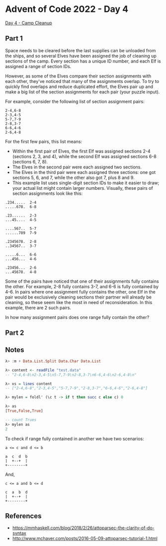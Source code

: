 # Advent of Code 2022 - Day 4

[Day 4 - Camp Cleanup](https://adventofcode.com/2022/day/n)

## Part 1

Space needs to be cleared before the last supplies can be unloaded from the
ships, and so several Elves have been assigned the job of cleaning up sections
of the camp. Every section has a unique ID number, and each Elf is assigned a
range of section IDs.

However, as some of the Elves compare their section assignments with each other,
they've noticed that many of the assignments overlap. To try to quickly find
overlaps and reduce duplicated effort, the Elves pair up and make a big list of
the section assignments for each pair (your puzzle input).

For example, consider the following list of section assignment pairs:

```text
2-4,6-8
2-3,4-5
5-7,7-9
2-8,3-7
6-6,4-6
2-6,4-8
```

For the first few pairs, this list means:

- Within the first pair of Elves, the first Elf was assigned sections 2-4
  (sections 2, 3, and 4), while the second Elf was assigned sections 6-8
  (sections 6, 7, 8).
- The Elves in the second pair were each assigned two sections.
- The Elves in the third pair were each assigned three sections: one got
  sections 5, 6, and 7, while the other also got 7, plus 8 and 9.
- This example list uses single-digit section IDs to make it easier to draw;
  your actual list might contain larger numbers. Visually, these pairs of
  section assignments look like this:

```text
.234.....  2-4
.....678.  6-8

.23......  2-3
...45....  4-5

....567..  5-7
......789  7-9

.2345678.  2-8
..34567..  3-7

.....6...  6-6
...456...  4-6

.23456...  2-6
...45678.  4-8
```

Some of the pairs have noticed that one of their assignments fully contains the
other. For example, 2-8 fully contains 3-7, and 6-6 is fully contained by 4-6.
In pairs where one assignment fully contains the other, one Elf in the pair
would be exclusively cleaning sections their partner will already be cleaning,
so these seem like the most in need of reconsideration. In this example, there
are 2 such pairs.

In how many assignment pairs does one range fully contain the other?

## Part 2

## Notes

```haskell
λ> :m + Data.List.Split Data.Char Data.List

λ> content <- readFile "test.data"
-- "2-4,6-8\n2-3,4-5\n5-7,7-9\n2-8,3-7\n6-6,4-6\n2-6,4-8\n"

λ> xs = lines content
-- ["2-4,6-8","2-3,4-5","5-7,7-9","2-8,3-7","6-6,4-6","2-6,4-8"]

λ> mylen = foldl' (\c t -> if t then succ c else c) 0

λ> as
[True,False,True]

-- count Trues
λ> mylen as
2
```

To check if range fully contained in another we have two scenarios:

```text
a <= c and d <= b

a  c  d  b
|  +--+  |
+--------+
```

And,

```text
c <= a and b <= d

c  a  b  d
|  +--+  |
+--------+
```

## References

* https://mmhaskell.com/blog/2018/2/26/attoparsec-the-clarity-of-do-syntax
* http://www.mchaver.com/posts/2016-05-09-attoparsec-tutorial-1.html
